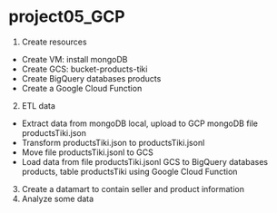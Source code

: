 # project05_GCP

1. Create resources
  -  Create VM: install mongoDB
  -  Create GCS: bucket-products-tiki
  -  Create BigQuery databases products
  -  Create a Google Cloud Function 

2. ETL data
  - Extract data from mongoDB local, upload to GCP mongoDB file productsTiki.json
  - Transform productsTiki.json to productsTiki.jsonl
  - Move file productsTiki.jsonl to GCS
  - Load data from file productsTiki.jsonl GCS to BigQuery databases products, table productsTiki using Google Cloud Function
  
3. Create a datamart to contain seller and product information
4. Analyze some data 
   
